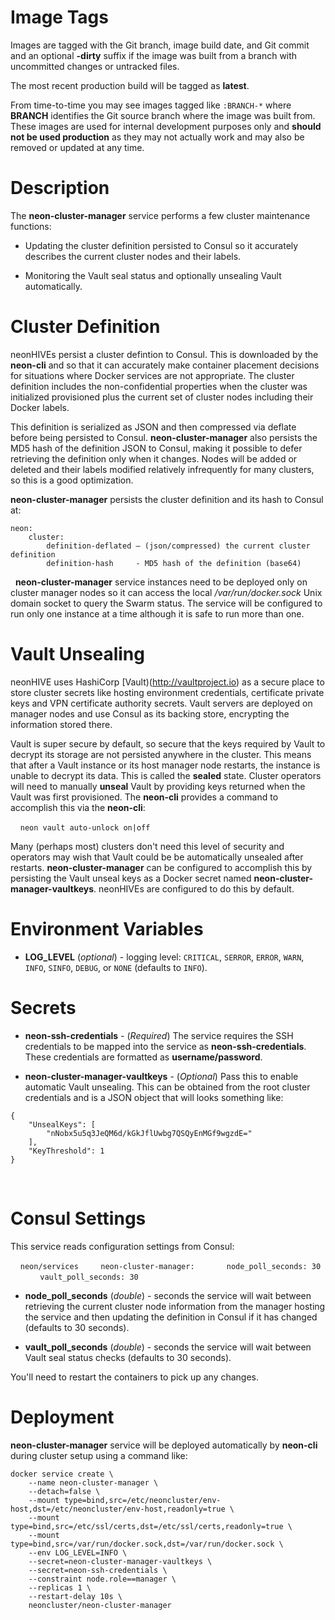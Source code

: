 # Image Tags

Images are tagged with the Git branch, image build date, and Git commit and an optional **-dirty** suffix if the image was built from a branch with uncommitted changes or untracked files.

The most recent production build will be tagged as **latest**.

From time-to-time you may see images tagged like `:BRANCH-*` where **BRANCH** identifies the Git source branch where the image was built from.  These images are used for internal development purposes only and **should not be used production** as they may not actually work and may also be removed or updated at any time.

# Description

The **neon-cluster-manager** service performs a few cluster maintenance functions:

* Updating the cluster definition persisted to Consul so it accurately describes the current cluster nodes and their labels.

* Monitoring the Vault seal status and optionally unsealing Vault automatically.

# Cluster Definition

neonHIVEs persist a cluster defintion to Consul.  This is downloaded by the **neon-cli** and so that it can accurately make container placement decisions for situations where Docker services are not appropriate.  The cluster definition includes the non-confidential properties when the cluster was initialized provisioned plus the current set of cluster nodes including their Docker labels.

This definition is serialized as JSON and then compressed via deflate before being persisted to Consul.  **neon-cluster-manager** also persists the MD5 hash of the definition JSON to Consul, making it possible to defer retrieving the definition only when it changes.  Nodes will be added or deleted and their labels modified relatively infrequently for many clusters, so this is a good optimization.

**neon-cluster-manager** persists the cluster definition and its hash to Consul at:
````
neon:
    cluster:
        definition-deflated – (json/compressed) the current cluster definition
        definition-hash     - MD5 hash of the definition (base64)
````
&nbsp;
**neon-cluster-manager** service instances need to be deployed only on cluster manager nodes so it can access the local */var/run/docker.sock* Unix domain socket to query the Swarm status.  The service will be configured to run only one instance at a time although it is safe to run more than one.

# Vault Unsealing

neonHIVE uses HashiCorp [Vault)(http://vaultproject.io) as a secure place to store cluster secrets like hosting environment credentials, certificate private keys and VPN certificate authority secrets.  Vault servers are deployed on manager nodes and use Consul as its backing store, encrypting the information stored there.

Vault is super secure by default, so secure that the keys required by Vault to decrypt its storage are not persisted anywhere in the cluster.  This means that after a Vault instance or its host manager node restarts, the instance is unable to decrypt its data.  This is called the **sealed** state.  Cluster operators will need to manually **unseal** Vault by providing keys returned when the Vault was first provisioned.  The **neon-cli** provides a command to accomplish this via the **neon-cli**:

&nbsp;&nbsp;&nbsp;&nbsp;`neon vault auto-unlock on|off`

Many (perhaps most) clusters don't need this level of security and operators may wish that Vault could be be automatically unsealed after restarts.  **neon-cluster-manager** can be configured to accomplish this by persisting the Vault unseal keys as a Docker secret named **neon-cluster-manager-vaultkeys**.  neonHIVEs are configured to do this by default.

# Environment Variables

* **LOG_LEVEL** (*optional*) - logging level: `CRITICAL`, `SERROR`, `ERROR`, `WARN`, `INFO`, `SINFO`, `DEBUG`, or `NONE` (defaults to `INFO`).

# Secrets

* **neon-ssh-credentials** - (*Required*) The service requires the SSH credentials to be mapped into the service as **neon-ssh-credentials**.  These credentials are formatted as **username/password**.

* **neon-cluster-manager-vaultkeys** - (*Optional*) Pass this to enable automatic Vault unsealing.  This can be obtained from the root cluster credentials and is a JSON object that will looks something like:
````
{
    "UnsealKeys": [
        "nNobx5u5q3JeQM6d/kGkJflUwbg7QSQyEnMGf9wgzdE="
    ],
    "KeyThreshold": 1
}
````
&nbsp;

# Consul Settings

This service reads configuration settings from Consul:

&nbsp;&nbsp;&nbsp;&nbsp;`neon/services`
&nbsp;&nbsp;&nbsp;&nbsp;&nbsp;&nbsp;&nbsp;&nbsp;`neon-cluster-manager:`
&nbsp;&nbsp;&nbsp;&nbsp;&nbsp;&nbsp;&nbsp;&nbsp;&nbsp;&nbsp;&nbsp;&nbsp;`node_poll_seconds: 30`
&nbsp;&nbsp;&nbsp;&nbsp;&nbsp;&nbsp;&nbsp;&nbsp;&nbsp;&nbsp;&nbsp;&nbsp;`vault_poll_seconds: 30`

* **node_poll_seconds** (*double*) - seconds the service will wait between retrieving the current cluster node information from the manager hosting the service and then updating the definition in Consul if it has changed (defaults to 30 seconds).

* **vault_poll_seconds** (*double*) - seconds the service will wait between Vault seal status checks (defaults to 30 seconds).

You'll need to restart the containers to pick up any changes.


# Deployment

**neon-cluster-manager** service will be deployed automatically by **neon-cli** during cluster setup using a command like:

````
docker service create \
    --name neon-cluster-manager \
    --detach=false \
    --mount type=bind,src=/etc/neoncluster/env-host,dst=/etc/neoncluster/env-host,readonly=true \
    --mount type=bind,src=/etc/ssl/certs,dst=/etc/ssl/certs,readonly=true \
    --mount type=bind,src=/var/run/docker.sock,dst=/var/run/docker.sock \
    --env LOG_LEVEL=INFO \
    --secret=neon-cluster-manager-vaultkeys \
    --secret=neon-ssh-credentials \
    --constraint node.role==manager \
    --replicas 1 \
    --restart-delay 10s \
    neoncluster/neon-cluster-manager
````
